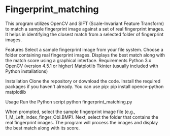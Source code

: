 # Fingerprint_matching
This program utilizes OpenCV and SIFT (Scale-Invariant Feature Transform) to match a sample fingerprint image against a set of real fingerprint images. It helps in identifying the closest match from a selected folder of fingerprint images.

Features
Select a sample fingerprint image from your file system.
Choose a folder containing real fingerprint images.
Displays the best match along with the match score using a graphical interface.
Requirements
Python 3.x
OpenCV (version 4.5.1 or higher)
Matplotlib
Tkinter (usually included with Python installations)

Installation
Clone the repository or download the code.
Install the required packages if you haven't already. You can use pip:
pip install opencv-python matplotlib

Usage
Run the Python script
python fingerprint_matching.py

When prompted, select the sample fingerprint image file (e.g., 1_M_Left_index_finger_Obl.BMP).
Next, select the folder that contains the real fingerprint images.
The program will process the images and display the best match along with its score.
